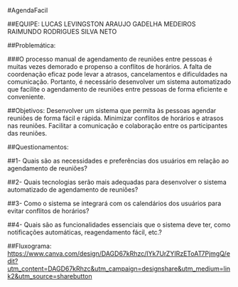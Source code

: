 #AgendaFacil

##EQUIPE: LUCAS LEVINGSTON ARAUJO GADELHA MEDEIROS
                  RAIMUNDO RODRIGUES SILVA NETO


##Problemática:

###O processo manual de agendamento de reuniões entre pessoas é muitas vezes demorado e propenso a conflitos de horários. A falta de coordenação eficaz pode levar a atrasos, cancelamentos e dificuldades na comunicação. Portanto, é necessário desenvolver um sistema automatizado que facilite o agendamento de reuniões entre pessoas de forma eficiente e conveniente.

##Objetivos: 
Desenvolver um sistema que permita às pessoas agendar reuniões de forma fácil e rápida. 
Minimizar conflitos de horários e atrasos nas reuniões. 
Facilitar a comunicação e colaboração entre os participantes das reuniões.

 
##Questionamentos:

##1- Quais são as necessidades e preferências dos usuários em relação ao agendamento de reuniões? 

##2- Quais tecnologias serão mais adequadas para desenvolver o sistema automatizado de agendamento de reuniões? 

##3- Como o sistema se integrará com os calendários dos usuários para evitar conflitos de horários? 

##4- Quais são as funcionalidades essenciais que o sistema deve ter, como notificações automáticas, reagendamento fácil, etc.? 


##Fluxograma:
https://www.canva.com/design/DAGD67kRhzc/IYk7UrZYIRzEToAT7PjmgQ/edit?utm_content=DAGD67kRhzc&utm_campaign=designshare&utm_medium=link2&utm_source=sharebutton

